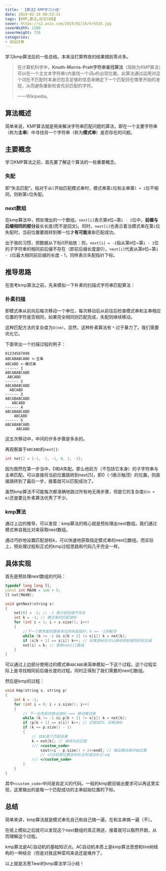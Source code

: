 ```yaml
---
title: '【算法】KMP学习小结'
date: 2019-02-16 00:53:31
tags: [KMP,算法,旧文归档]
cover: https://s2.ax1x.com/2019/02/16/kr553d.jpg
coverWidth: 1280
coverHeight: 726
categories:
- 旧站迁移
---
```

学习kmp算法后的一些总结。本来没打算熬夜的结果搞到零点多。

<!-- more -->

> 在计算机科学中，**Knuth-Morris-Pratt字符串查找算法**（简称为KMP算法）可以在一个主文本字符串```S```内查找一个词```w```的出现位置。此算法通过运用对这个词在不匹配时本身旧包含足够的信息来确定下一个匹配将在哪里开始的发现，从而避免重新检查先前匹配的字符。
>
> ——Wikipedia。

## 算法概述

简单来说，KMP算法就是用来解决字符串匹配问题的算法，即在一个主要字符串（称为**主串**）中寻找另一个字符串（称为**模式串**）是否存在的问题。

## 主要概念

学习KMP算法之前，首先要了解这个算法的一些重要概念。

### 失配

即“失去匹配”。指对于从```l```开始匹配模式串时，模式串第```i```位和主串第```l + i```位不相同，则称第```i```位失配。

### next数组

在kmp算法中，预处理出的一个数组。```next[i]```表示第```0```位~第```i - 1```位中，**前缀与后缀相同的部分**最长长度(而不是回文)。同时，```next[i]```也表示着当模式串在第```i```位失配时，当前位置要跳转到哪一位才**有可能**重新匹配成功。

出于我的习惯，把数据从下标0开始放：则，```next[i] = -1```指从第```0```位~第```i - 1```位的子字符串的相同前后缀不存在（即前后缀长度是0）。```next[i]```代表从第```0```位~第```i - 1```位最大相同前后缀的长度 - 1，同样表示失配指针下标。

## 推导思路

在思考kmp算法之前，先来模拟一下朴素的扫描式字符串匹配算法：

### 朴素扫描

即模式串从前向后每次移动一个单位，每次移动后从前往后检查模式串和主串相应位置的字符是否相同，如果完全相同则匹配完成，失配则继续移动。

这种匹配方法的复杂度为```O(nm)```，显然，这种朴素算法有丶过于暴力了。我们需要优化它。

下面举出一个扫描过程的例子：

```
01234567890
ABCABABCABD <-主串
ABCABD <-模式串
------ 1
ABCABABCABD
 ABCABD
------ 2
ABCABABCABD
  ABCABD
------ 3
ABCABABCABD
   ABCABD
------ 4
ABCABABCABD
    ABCABD
------ 5
ABCABABCABD
     ABCABD
```

这五次移动中，中间的许多步骤是多余的。

再观察属于```ABCABD```的```next[]```:

```cpp
int nxt[] = {-1, -1, -1, 0, 1, -1};
```

因为既然在第一步当中，D和A失配。那么他前方（不包括它本身）的子字符串与主串匹配。可以直接将当前位置跳转到next[5]，即0（-1表示触顶）的位置。则直接跳转到了最后一步，接着就可以匹配成功了。

虽然kmp算法不可能每次都准确地跳过所有地无用步骤，但是它的复杂度```O(n + m)```还是要比朴素算法优秀了不少。

### kmp算法

通过上边的推导，可以发现：kmp算法的核心就是预处理出next数组。我们通过模式串自我比对来获取next数组。

通过巧妙地设置匹配游标k，可以快速地获取指定模式串的next[]数组。而实际上，预处理过程和正式的kmp过程思路和代码几乎完全一样。

## 具体实现

首先是预处理next数组的代码：

```cpp
typedef long long ll;
const int MAXN = 1e6 + 5;
ll nxt[MAXN];

void getNext(string s)
{
	nxt[0] = -1; // -1 表示前后缀不存在
	int k = -1; // 模式串的匹配游标
	for (int i = 1; i < s.size(); i++)
	{
        //下一个数失配则更新本位的失配指针，k == -1则触顶
		while (k != -1 && s[k + 1] != s[i]) k = nxt[k];
		if (s[k + 1] == s[i]) k++; // 如果游标后可以继续得到相同的前后缀
		nxt[i] = k; // 更新next[]数组
	}
}

```

可以通过上边部分使用过的模式串```ABCABD```来简单模拟一下这个过程。这个过程实际上是寻找相同前后缀长度的过程，同时正得到了我们需要的next[]数组。

然后是kmp的过程：

```cpp
void kmp(string s, string p)
{
	int k = -1;
	for (int i = 0; i < s.size(); i++)
	{
        // 下一位失配则移动游标 <=> 移动模式串
		while (k != -1 && p[k + 1] != s[i]) k = nxt[k];
		if (p[k + 1] == s[i]) k++; // 匹配成功，后移游标
		if (k == p.size() - 1)
		{
			// 找到某个匹配结果
			k = nxt[k]; // 继续向后匹配
			/// <custom_code>
				cout<<i - p.size() + 2<<endl; // 输出模式串开始位置
				// +2分别是位置坐标补正和减法补正:wq
			/// </custom_code>
		}
	}
}

```

其中```<custom_code>```中间是自定义的代码。一般的kmp题目输出要求可以再这里实现，这里输出的是每一个匹配成功的主串起始位置的下标。

## 总结

简单来讲，kmp算法就是模式串先自己和自己搞一遍，在和主串搞一遍（不）。

在纸上模拟之后就可以发现这个next数组的真正用途，接着就可以豁然开朗，从而理解这个过程。

kmp算法是AC自动机的基础知识点。AC自动机本质上是kmp算法思想和tire树结构的一种结合（但是对我这种菜鸡来说还是难炸了。

以上就是冻葱Tewi的kmp算法学习小结！